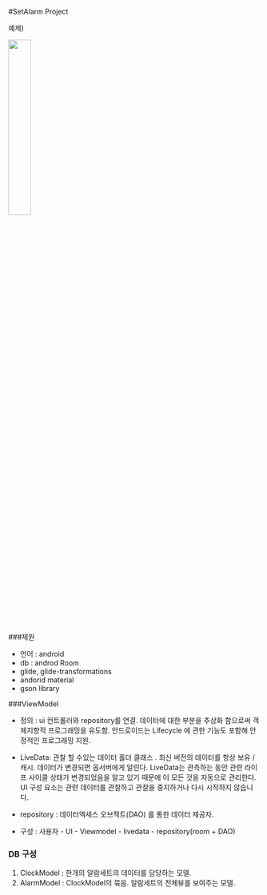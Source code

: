 #SetAlarm Project

<!-- 예제) ![animation gif](https://user-images.githubusercontent.com/7121217/48350868-cc970900-e6cb-11e8-924a-0cc94a0a8587.gif)\{:height="100px" width="100px"} -->

예제)

<img src ="https://user-images.githubusercontent.com/7121217/48350868-cc970900-e6cb-11e8-924a-0cc94a0a8587.gif" width="30%">

###제원

-	언어 : android
-	db : androd Room
-	glide, glide-transformations
-	andorid material
-	gson library

###ViewModel

-	정의 : ui 컨트롤러와 repository를 연결. 데이터에 대한 부분을 추상화 함으로써 객체지향적 프로그래밍을 유도함. 안드로이드는 Lifecycle 에 관한 기능도 포함해 안정적인 프로그래밍 지원.

-	LiveData: 관찰 할 수있는 데이터 홀더 클래스 . 최신 버전의 데이터를 항상 보유 / 캐시. 데이터가 변경되면 옵서버에게 알린다. LiveData는 관측하는 동안 관련 라이프 사이클 상태가 변경되었음을 알고 있기 때문에 이 모든 것을 자동으로 관리한다. UI 구성 요소는 관련 데이터를 관찰하고 관찰을 중지하거나 다시 시작하지 않습니다.

-	repository : 데이터엑세스 오브젝트(DAO) 를 통한 데이터 제공자.

-	구성 : 사용자 - UI - Viewmodel - livedata - repository(room + DAO)

### DB 구성

1.	ClockModel : 한개의 알람세트의 데이터를 담당하는 모델.
2.	AlarmModel : ClockModel의 묶음. 알람세트의 전체뷰를 보여주는 모델.
